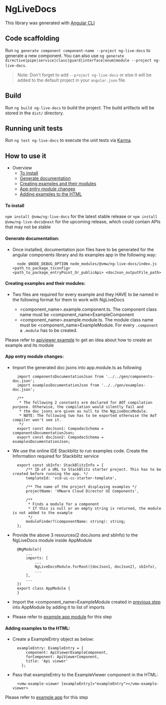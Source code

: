 # NgLiveDocs

This library was generated with [Angular CLI](https://github.com/angular/angular-cli)

## Code scaffolding

Run `ng generate component component-name --project ng-live-docs` to generate a new component. You can also use `ng generate directive|pipe|service|class|guard|interface|enum|module --project ng-live-docs`.
> Note: Don't forget to add `--project ng-live-docs` or else it will be added to the default project in your `angular.json` file. 

## Build

Run `ng build ng-live-docs` to build the project. The build artifacts will be stored in the `dist/` directory.

## Running unit tests

Run `ng test ng-live-docs` to execute the unit tests via [Karma](https://karma-runner.github.io).

## How to use it
- Overview
    - [To install](#to-install)
    - [Generate documentation](#generate-documentation)
    - [Creating examples and their modules](#creating-examples-and-their-modules)
    - [App entry module changes](#app-entry-module-changes)
    - [Adding examples to the HTML](#Adding-examples-to-the-html)

#### To install

`npm install @vmw/ng-live-docs` for the latest stable release or
`npm install @vmw/ng-live-docs@next` for the upcoming release, which could contain APIs that may not be stable

#### Generate documentation:
- Once installed, documentation json files have to be generated for the angular components library and its examples app
in the following way:

        node $NODE_DEBUG_OPTION node_modules/@vmw/ng-live-docs/index.js <path_to_package_tsconfig> <path_to_package_entryPoint_Or_publicApi> <docJson_outputFile_path>

#### Creating examples and their modules:
- Two files are required for every example and they HAVE to be named in the following format for them to work with NgLiveDocs

    - <component_name>.example.component.ts. The component class name must be <component_name>ExampleComponent
    - <component_name>.example.module.ts. The module class name must be <component_name>ExampleModule. For every `.component` a `.module` has to be created.

Please refer to [apiviewer example](../example-ng-app/src/example-components/apiviewer) to get an idea about how to create an example and its module

#### App entry module changes:
- Import the generated doc jsons into app.module.ts as following

        import componentsDocumentationJson from '../../gen/components-doc.json';
        import examplesDocumentationJson from '../../gen/examples-doc.json';
        
        /**
         * The following 2 constants are declared for AOT compilation purpose. Otherwise, the compilation would silently fail and
         * the doc jsons are given as null to the NgLiveDocsModule.
         * NOTE: The following two has to be exported otherwise the AoT compiler won't see it.
         */
        export const docJson1: CompodocSchema = componentsDocumentationJson;
        export const docJson2: CompodocSchema = examplesDocumentationJson;


- We use the online IDE Stackblitz to run examples code. Create the Information required for Stackblitz service

        export const sbInfo: StackBlitzInfo = {
            /** ID of a URL to StackBlitz starter project. This has to be created before running the app. */
            templateId: 'vcd-ui-cc-starter-template',
        
            /** The name of the project displaying examples */
            projectName: 'VMware Cloud Director UI Components',
        
            /**
             * Finds a module for a component
             * If this is null or an empty string is returned, the module is not added to the example
             */
            moduleFinder?(componentName: string): string;
        };


- Provide the above 3 resources(2 docJsons and sbInfo) to the NgLiveDocs module inside AppModule

        @NgModule({
            ...
            imports: [
                ...
                NgLiveDocsModule.forRoot([docJson1, docJson2], sbInfo),
                ...
            ],
            ...
        })
        export class AppModule {
        }

- Import the <component_name>ExampleModule created in [previous step](#creating-examples-and-their-modules) into AppModule by adding it to list of imports

- Please refer to [example app module](../example-ng-app/src/app/app.module.ts) for this step

#### Adding examples to the HTML:

- Create a ExampleEntry object as below:

        exampleEntry: ExampleEntry = {
            component: ApiViewerExampleComponent,
            forComponent: ApiViewerComponent,
            title: 'Api viewer'
          };

- Pass that exampleEntry to the ExampleViewer component in the HTML:

        <vmw-example-viewer [exampleEntry]="exampleEntry"></vmw-example-viewer>


Please refer to [example app](../example-ng-app/src/app) for this step
